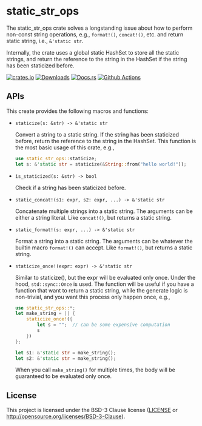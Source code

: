 # static_str_ops

The static_str_ops crate solves a longstanding issue about how to
perform non-const string operations, e.g., `format!()`, `concat!()`, etc.
and return static string, i.e., `&'static str`.

Internally, the crate uses a global static HashSet to store all the
static strings, and return the reference to the string in the HashSet
if the string has been staticized before.

[![crates.io](https://img.shields.io/crates/v/static_str_ops.svg)](https://crates.io/crates/static_str_ops)
[![Downloads](https://img.shields.io/crates/d/static_str_ops)](https://crates.io/crates/static_str_ops)
[![Docs.rs](https://img.shields.io/docsrs/static_str_ops/latest)](https://docs.rs/static_str_ops/latest/static_str_ops/)
[![Github Actions](https://github.com/unsafecoerce/static_str_ops/actions/workflows/ci.yml/badge.svg)](https://github.com/unsafecoerce/static_str_ops/actions/workflows/ci.yml)

APIs
----

This create provides the following macros and functions:

- `staticize(s: &str) -> &'static str`

  Convert a string to a static string. If the string has been staticized
  before, return the reference to the string in the HashSet.
  This function is the most basic usage of this crate, e.g.,

  ```rust
  use static_str_ops::staticize;
  let s: &'static str = staticize(&String::from("hello world!"));
  ```

- `is_staticized(s: &str) -> bool`

  Check if a string has been staticized before.

- `static_concat!(s1: expr, s2: expr, ...) -> &'static str`

  Concatenate multiple strings into a static string. The arguments can
  be either a string literal.
  Like `concat!()`, but returns a static string.

- `static_format!(s: expr, ...) -> &'static str`

  Format a string into a static string. The arguments can be whatever
  the builtin macro `format!()` can accept.
  Like `format!()`, but returns a static string.

- `staticize_once!(expr: expr) -> &'static str`

  Similar to staticize(), but the expr will be evaluated only once. Under
  the hood, `std::sync::Once` is used.
  The function will be useful if you have a function that want to return
  a static string, while the generate logic is non-trivial, and you want
  this process only happen once, e.g.,

  ```rust
  use static_str_ops::*;
  let make_string = || {
      staticize_once!({
          let s = "";  // can be some expensive computation
          s
      })
  };

  let s1: &'static str = make_string();
  let s2: &'static str = make_string();
  ```

  When you call `make_string()` for multiple times, the body will be
  guaranteed to be evaluated only once.

License
-------

This project is licensed under the BSD-3 Clause license ([LICENSE](LICENSE) or
http://opensource.org/licenses/BSD-3-Clause).
